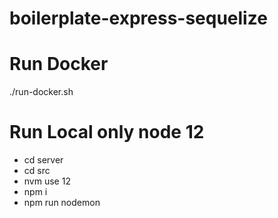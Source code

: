 # boilerplate-express-sequelize

# Run Docker
./run-docker.sh

# Run Local only node 12
- cd server
- cd src
- nvm use 12
- npm i
- npm run nodemon
